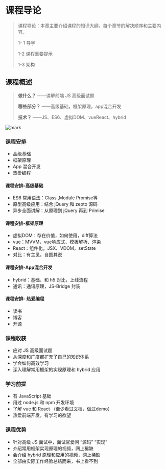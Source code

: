 # 课程导论

> 课程导论：本章主要介绍课程的知识大纲，每个章节的解决顺序和主要内容。
>
> 1- 1 导学
>
> 1-2 课程重要提示
>
> 1-3  架构



## 课程概述

> **做什么？**  ——讲解前端 JS 高级面试题
>
> **哪些部分？** ——高级基础，框架原理，app混合开发
>
> **技术？** ——JS、ES6、虚拟DOM、vueReact、hybrid



![mark](http://static.zxinc520.com/blog/20190803/Q5w2nr68extL.png?imageslim)



### 课程安排

- 高级基础
- 框架原理
- App 混合开发
- 热爱编程



#### 课程安排-高级基础

- ES6 常用语法：Class ,Module Promise等
- 原型高级应用：结合 jQuery 和 zepto 源码
- 异步全面讲解：从原理到 jQuery 再到 Primise



#### 课程安排-框架原理

- 虚拟DOM：存在价值，如何使用，diff算法
- vue：MVVM，vue响应式、模板解析、渲染
- React：组件化，JSX、VDOM，setState
- 对比：有主见，自圆其说



#### 课程安排-App混合开发

- hybrid：基础、和 h5 对比，上线流程
- 通讯：通讯原理，JS-Bridge 封装



#### 课程安排- 热爱编程

- 读书
- 博客
- 开源



### 课程收获

- 应对 JS 高级面试题
- 从深度和广度都扩充了自己的知识体系
- 学会如何高效学习
- 深入理解常用框架的实现原理和 hybrid 应用



### 学习前提

- 有 JavaScript 基础
- 用过 node.js 和 npm 开发环境
- 了解 vue 和 React （至少看过文档，做过demo）
- 热爱前端开发，有学习的欲望



### 课程优势

- 针对高级 JS 面试中，面试官爱问 “源码” “实现”
- 介绍常用框架实现原理的视频，网上稀缺
- 会介绍 hybrid 原理和应用的视频，网上稀缺
- 全部由实际工作经验总结而来，书上看不到

 







